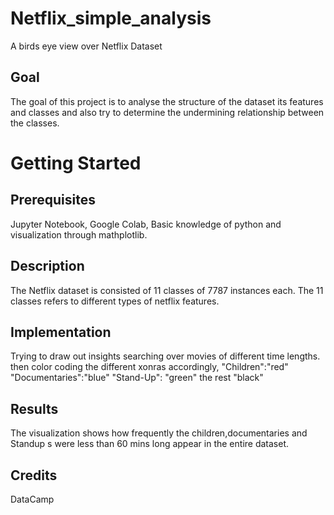 # Netflix_simple_analysis
A birds eye view over Netflix Dataset

## Goal
The goal of this project is to analyse the structure of the dataset its features and classes and also try to determine the undermining relationship between the classes.

# Getting Started

## Prerequisites
Jupyter Notebook, Google Colab, Basic knowledge of python and visualization through mathplotlib. 

## Description
The Netflix dataset is consisted of 11 classes of 7787 instances each. The 11 classes refers to different types of netflix features. 

## Implementation
Trying to draw out insights searching over movies of different time lengths. then color coding the different xonras accordingly,
   "Children":"red"
   "Documentaries":"blue"
   "Stand-Up": "green"
    the rest "black"

## Results
The visualization shows how frequently the children,documentaries and Standup s were less than 60 mins long appear in the entire dataset.

## Credits
DataCamp

